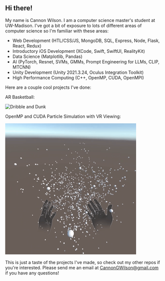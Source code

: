 ## Hi there! 

My name is Cannon Wilson. I am a computer science master's student at UW-Madison. I've got a bit of exposure to lots of different areas of computer science so I'm familiar with these areas:

- Web Development (HTL/CSS/JS, MongoDB, SQL, Express, Node, Flask, React, Redux)
- Introductory iOS Development (XCode, Swift, SwiftUI, RealityKit)
- Data Science (Matplotlib, Pandas)
- AI (PyTorch, Resnet, SVMs, GMMs, Prompt Engineering for LLMs, CLIP, MTCNN)
- Unity Development (Unity 2021.3.24, Oculus Integration Toolkit)
- High Performance Computing (C++, OpenMP, CUDA, OpenMPI)

Here are a couple cool projects I've done:

AR Basketball:

![Dribble and Dunk](https://i.imgur.com/WEcfy9m.gif)

OpenMP and CUDA Particle Simulation with VR Viewing:

![Particle Simulator](https://github.com/CannonWilson/OpenMP-CUDA-Particle-Simulation/blob/85b320c77223fd63c605115e5136cf370c69d223/Videos/Positions.gif)

This is just a taste of the projects I've made, so check out my other repos if you're interested. Please send me an email at CannonGWilson@gmail.com if you have any questions!
